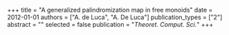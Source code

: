 +++
title = "A generalized palindromization map in free monoids"
date = 2012-01-01
authors = ["A. de Luca", "A. De Luca"]
publication_types = ["2"]
abstract = ""
selected = false
publication = "*Theoret. Comput. Sci.*"
+++

